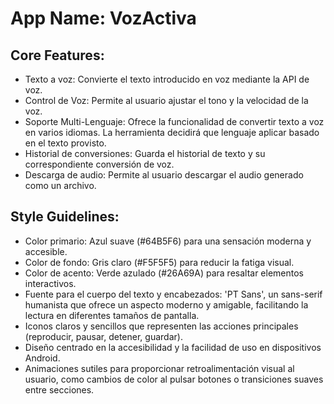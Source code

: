 # **App Name**: VozActiva

## Core Features:

- Texto a voz: Convierte el texto introducido en voz mediante la API de voz.
- Control de Voz: Permite al usuario ajustar el tono y la velocidad de la voz.
- Soporte Multi-Lenguaje: Ofrece la funcionalidad de convertir texto a voz en varios idiomas. La herramienta decidirá que lenguaje aplicar basado en el texto provisto.
- Historial de conversiones: Guarda el historial de texto y su correspondiente conversión de voz.
- Descarga de audio: Permite al usuario descargar el audio generado como un archivo.

## Style Guidelines:

- Color primario: Azul suave (#64B5F6) para una sensación moderna y accesible.
- Color de fondo: Gris claro (#F5F5F5) para reducir la fatiga visual.
- Color de acento: Verde azulado (#26A69A) para resaltar elementos interactivos.
- Fuente para el cuerpo del texto y encabezados: 'PT Sans', un sans-serif humanista que ofrece un aspecto moderno y amigable, facilitando la lectura en diferentes tamaños de pantalla.
- Iconos claros y sencillos que representen las acciones principales (reproducir, pausar, detener, guardar).
- Diseño centrado en la accesibilidad y la facilidad de uso en dispositivos Android.
- Animaciones sutiles para proporcionar retroalimentación visual al usuario, como cambios de color al pulsar botones o transiciones suaves entre secciones.